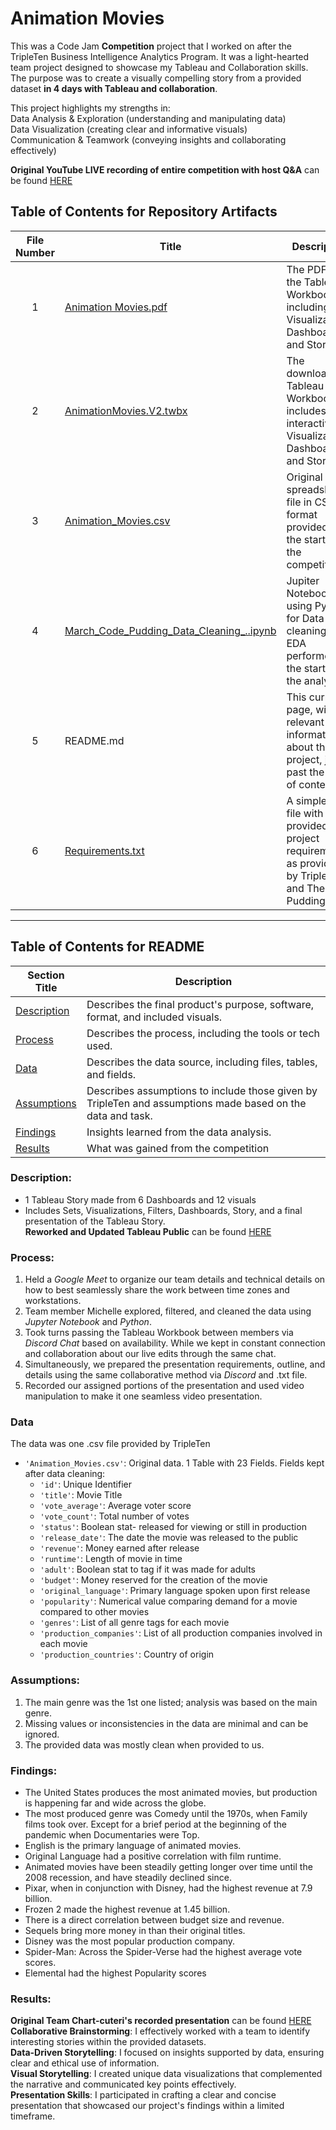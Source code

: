 # Animation Movies

This was a Code Jam **Competition** project that I worked on after the TripleTen Business Intelligence Analytics Program. It was a light-hearted team project designed to showcase my Tableau and Collaboration skills.  
The purpose was to create a visually compelling story from a provided dataset **in 4 days with Tableau and collaboration**.

This project highlights my strengths in:  
Data Analysis & Exploration (understanding and manipulating data)  
Data Visualization (creating clear and informative visuals)  
Communication & Teamwork (conveying insights and collaborating effectively)  

**Original YouTube LIVE recording of entire competition with host Q&A** can be found [HERE](https://www.youtube.com/live/rWTYgq_3ER4?si=fNs4AeeffGvZo9k8)  

## Table of Contents for Repository Artifacts
| File Number | Title | Description |
| :---------: | ----- | ----------- |
| 1 | [Animation Movies.pdf](https://github.com/Tiffany-Bergett/BI_Analytic_Projects/blob/main/Animation%20Movies/Animation%20Movies.pdf) | The PDF of the Tableau Workbook including Visualizations, Dashboards, and Story. |
| 2 | [AnimationMovies.V2.twbx](https://github.com/Tiffany-Bergett/BI_Analytic_Projects/blob/main/Animation%20Movies/AnimationMovies.V2.twbx) | The downloadable Tableau Workbook includes interactive Visualizations, Dashboards, and Story. |
| 3 | [Animation_Movies.csv](https://github.com/Tiffany-Bergett/BI_Analytic_Projects/blob/main/Animation%20Movies/Animation_Movies.csv) | Original spreadsheet file in CSV format provided at the start of the competition. |
| 4 | [March_Code_Pudding_Data_Cleaning_..ipynb](https://github.com/Tiffany-Bergett/BI_Analytic_Projects/blob/main/Animation%20Movies/March_Code_Pudding_Data_Cleaning_.ipynb) | Jupiter Notebook file using Python for Data cleaning and EDA performed at the start of the analysis. |
| 5 | README.md | This current page, with all relevant information about the project, just past the Table of contents. |
| 6 | [Requirements.txt](https://github.com/Tiffany-Bergett/BI_Analytic_Projects/blob/main/Animation%20Movies/Requirements.txt) | A simple .txt file with the provided project requirements as provided by TripleTen and The Pudding. |

---

## Table of Contents for README
| Section Title | Description |
| ------------- | ----------- |
| [Description](https://github.com/Tiffany-Bergett/BI_Analytic_Projects/tree/main/Animation%20Movies#description) | Describes the final product's purpose, software, format, and included visuals. |
| [Process](https://github.com/Tiffany-Bergett/BI_Analytic_Projects/tree/main/Animation%20Movies#process) | Describes the process, including the tools or tech used. |
| [Data](https://github.com/Tiffany-Bergett/BI_Analytic_Projects/tree/main/Animation%20Movies#data) | Describes the data source, including files, tables, and fields. |
| [Assumptions](https://github.com/Tiffany-Bergett/BI_Analytic_Projects/tree/main/Animation%20Movies#assumptions) | Describes assumptions to include those given by TripleTen and assumptions made based on the data and task. |
| [Findings](https://github.com/Tiffany-Bergett/BI_Analytic_Projects/tree/main/Animation%20Movies#findings) | Insights learned from the data analysis. |
| [Results](https://github.com/Tiffany-Bergett/BI_Analytic_Projects/tree/main/Animation%20Movies#results) | What was gained from the competition |

### Description:
- 1 Tableau Story made from 6 Dashboards and 12 visuals
- Includes Sets, Visualizations, Filters, Dashboards, Story, and a final presentation of the Tableau Story.  
**Reworked and Updated Tableau Public** can be found [HERE](https://public.tableau.com/views/AnimationMovies_17352673342840/AnimatedMoviesBringingtheWorldTogether?:language=en-US&:sid=&:redirect=auth&:display_count=n&:origin=viz_share_link)

### Process:
1) Held a *Google Meet* to organize our team details and technical details on how to best seamlessly share the work between time zones and workstations.  
2) Team member Michelle explored, filtered, and cleaned the data using *Jupyter Notebook* and *Python*.  
3) Took turns passing the Tableau Workbook between members via *Discord Chat* based on availability. While we kept in constant connection and collaboration about our live edits through the same chat.  
4) Simultaneously, we prepared the presentation requirements, outline, and details using the same collaborative method via *Discord* and .txt file.  
5) Recorded our assigned portions of the presentation and used video manipulation to make it one seamless video presentation.  

### Data
The data was one .csv file provided by TripleTen
- `'Animation_Movies.csv'`: Original data. 1 Table with 23 Fields. Fields kept after data cleaning:
    - `'id'`: Unique Identifier
    - `'title'`: Movie Title
    - `'vote_average'`: Average voter score
    - `'vote_count'`: Total number of votes
    - `'status'`: Boolean stat- released for viewing or still in production
    - `'release_date'`: The date the movie was released to the public
    - `'revenue'`: Money earned after release
    - `'runtime'`: Length of movie in time
    - `'adult'`: Boolean stat to tag if it was made for adults
    - `'budget'`: Money reserved for the creation of the movie
    - `'original_language'`: Primary language spoken upon first release
    - `'popularity'`: Numerical value comparing demand for a movie compared to other movies
    - `'genres'`: List of all genre tags for each movie
    - `'production_companies'`: List of all production companies involved in each movie
    - `'production_countries'`: Country of origin

### Assumptions:
1) The main genre was the 1st one listed; analysis was based on the main genre.  
2) Missing values or inconsistencies in the data are minimal and can be ignored.  
3) The provided data was mostly clean when provided to us.  

### Findings:
- The United States produces the most animated movies, but production is happening far and wide across the globe.
- The most produced genre was Comedy until the 1970s, when Family films took over. Except for a brief period at the beginning of the pandemic when Documentaries were Top.
- English is the primary language of animated movies.
- Original Language had a positive correlation with film runtime.
- Animated movies have been steadily getting longer over time until the 2008 recession, and have steadily declined since.
- Pixar, when in conjunction with Disney, had the highest revenue at 7.9 billion.
- Frozen 2 made the highest revenue at 1.45 billion.
- There is a direct correlation between budget size and revenue.
- Sequels bring more money in than their original titles.
- Disney was the most popular production company.
- Spider-Man: Across the Spider-Verse had the highest average vote scores.
- Elemental had the highest Popularity scores

### Results:  
**Original Team Chart-cuteri's recorded presentation** can be found [HERE](https://drive.google.com/file/d/1hCgHvyS8QK4xuK0Vba_DeCW6dX-BBXlA/view?usp=drive_link)  
**Collaborative Brainstorming**: I effectively worked with a team to identify interesting stories within the provided datasets.  
**Data-Driven Storytelling**: I focused on insights supported by data, ensuring clear and ethical use of information.  
**Visual Storytelling**: I created unique data visualizations that complemented the narrative and communicated key points effectively.  
**Presentation Skills**: I participated in crafting a clear and concise presentation that showcased our project's findings within a limited timeframe. 

